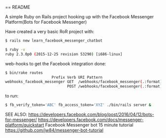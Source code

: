 == README

A simple Ruby on Rails project hooking up with the Facebook Messenger Platform(Bots for Facebook Messenger)


Have created a very basic RoR project with:
```bash
$ rails new learn_facebook_messenger_chatbot
```

```bash
$ ruby -v
ruby 2.3.0p0 (2015-12-25 revision 53290) [i686-linux]
```


web-hooks to get the Facebook integration done:
```bash
$ bin/rake routes
                     Prefix Verb URI Pattern                            Controller#Action
webhooks_facebook_messenger GET  /webhooks/facebook_messenger(.:format) webhooks/facebook_messenger#verify
                            POST /webhooks/facebook_messenger(.:format) webhooks/facebook_messenger#chat
```

to run:
```bash
$ fb_verify_token='ABC' fb_access_token='XYZ' ./bin/rails server &
```

SEE ALSO:
https://developers.facebook.com/blog/post/2016/04/12/bots-for-messenger/
https://developers.facebook.com/docs/messenger-platform/quickstart
Facebook Messenger bot 15 minute tutorial  https://github.com/jw84/messenger-bot-tutorial
